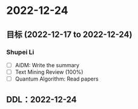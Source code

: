# 2022-12-24
## 目标 (2022-12-17 to 2022-12-24)
### Shupei Li
- [ ] AiDM: Write the summary
- [ ] Text Mining Review (100%)
- [ ] Quantum Algorithm: Read papers

## DDL：2022-12-24
